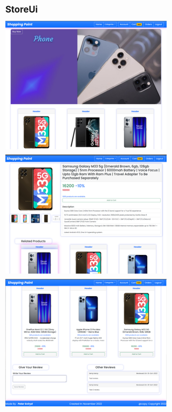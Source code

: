 # StoreUi

![image](https://github.com/Peterblr/store-ui/blob/master/src/screenshots/1.PNG)

![image](https://github.com/Peterblr/store-ui/blob/master/src/screenshots/2.PNG)

![image](https://github.com/Peterblr/store-ui/blob/master/src/screenshots/3.PNG)
